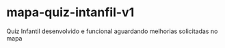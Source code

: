 # mapa-quiz-intanfil-v1
Quiz Infantil desenvolvido e funcional aguardando melhorias solicitadas no mapa

